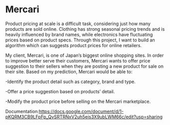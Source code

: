 # Mercari
Product pricing at scale is a difficult task, considering just how many products are sold online. Clothing has strong seasonal pricing trends and is heavily influenced by brand names, while electronics have fluctuating prices based on product specs. Through this project, I want to build an algorithm which can suggests product prices for online retailers.

My client, Mercari, is one of Japan’s biggest online shopping sites. In order to improve better serve their customers, Mercari wants to offer price suggestion to their sellers when they are posting a new product for sale on their site. Based on my prediction, Mercari would be able to:

-Identify the product detail such as category, brand and type.

-Offer a price suggestion based on products’ detail.

-Modify the product price before selling on the Mercari marketplace.

Documentation:https://docs.google.com/document/d/1-pKQRM3CB9LFpFp_QvSRTRNxV2uh5eis3X9ubLWM66c/edit?usp=sharing

